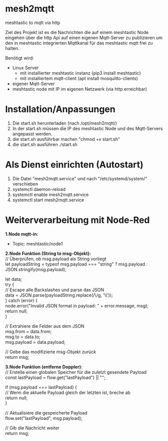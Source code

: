 # mesh2mqtt
meshtastic to mqtt via http

Ziel des Projekt ist es die Nachrichten die auf einem meshtastic Node eingehen über die http Api auf einen eigenen Mqtt-Server zu publizieren um den in meshtastic integrierten Mqttkanal für das meshtastic mqtt frei zu halten.

Benötigt wird:
- Linux Server
  - mit installierter meshtastic instanz (pip3 install meshtastic)
  - mit installiertem mqtt-client (apt install mosquitto-clients)
- eigener Mqtt-Server
- meshtastic node mit IP im eigenen Netzwerk (via http erreichbar)

# Installation/Anpassungen
1. Die start.sh herunterladen (nach /opt/mesh2mqtt/)
2. In der start.sh müssen die IP des meshtastic Node und des Mqtt-Servers angepasst werden.
3. die start.sh ausführbar machen "chmod +x start.sh"
4. die start.sh ausführen ./start.sh

# Als Dienst einrichten (Autostart)
1. Die Datei "mesh2mqtt.service" und nach "/etc/systemd/system/" verschieben
2. systemctl daemon-reload
3. systemctl enable mesh2mqtt.service
4. systemctl start mesh2mqtt.service

# Weiterverarbeitung mit Node-Red
**1.Node mqtt-in:**  
- Topic: meshtastic/node1  

**2.Node Funktion (String to msg-Objekt):**  
// Überprüfen, ob msg.payload als String vorliegt  
let payloadString = typeof msg.payload === "string" ? msg.payload : JSON.stringify(msg.payload);  
  
let data;  
try {  
    // Escape alle Backslashes und parse das JSON  
    data = JSON.parse(payloadString.replace(/\\/g, '\\\\'));  
} catch (error) {  
    node.error("Invalid JSON format in payload: " + error.message, msg);  
    return null;  
}  
  
// Extrahiere die Felder aus dem JSON  
msg.from = data.from;  
msg.to = data.to;  
msg.payload = data.payload;  
  
// Gebe das modifizierte msg-Objekt zurück  
return msg;  
  
  
**3.Node Funktion (entferne Doppler):**  
// Erstelle einen globalen Speicher für die zuletzt gesendete Payload  
const lastPayload = flow.get("lastPayload") || "";  
  
if (msg.payload === lastPayload) {  
    // Wenn die aktuelle Payload gleich der letzten ist, breche ab  
    return null;  
}  
  
// Aktualisiere die gespeicherte Payload  
flow.set("lastPayload", msg.payload);  
  
// Gib die Nachricht weiter  
return msg;  



